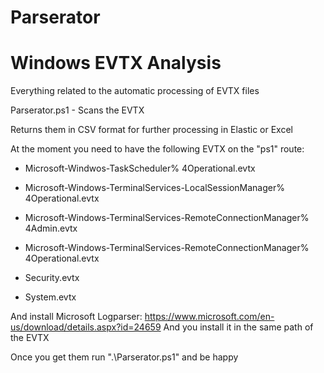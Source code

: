 # Parserator
# Windows EVTX Analysis

Everything related to the automatic processing of EVTX files

Parserator.ps1 - Scans the EVTX 

Returns them in CSV format for further processing in Elastic or Excel

At the moment you need to have the following EVTX on the "ps1" route:

* Microsoft-Windwos-TaskScheduler% 4Operational.evtx

* Microsoft-Windows-TerminalServices-LocalSessionManager% 4Operational.evtx

* Microsoft-Windows-TerminalServices-RemoteConnectionManager% 4Admin.evtx

* Microsoft-Windows-TerminalServices-RemoteConnectionManager% 4Operational.evtx

* Security.evtx

* System.evtx

And install Microsoft Logparser:
https://www.microsoft.com/en-us/download/details.aspx?id=24659
And you install it in the same path of the EVTX

Once you get them run ".\Parserator.ps1" and be happy
